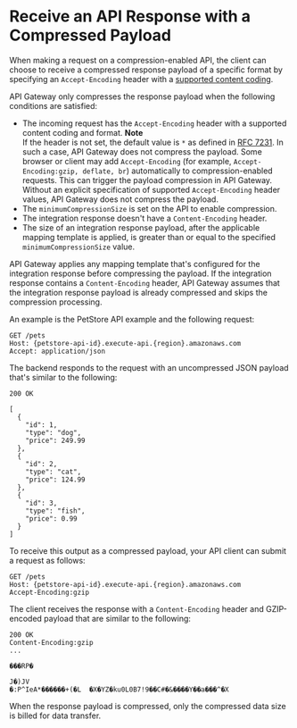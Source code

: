# Receive an API Response with a Compressed Payload<a name="api-gateway-receive-response-with-compressed-payload"></a>

When making a request on a compression\-enabled API, the client can choose to receive a compressed response payload of a specific format by specifying an `Accept-Encoding` header with a [supported content coding](api-gateway-enable-compression.md#api-gateway-supported-content-encodings)\. 

API Gateway only compresses the response payload when the following conditions are satisfied:
+  The incoming request has the `Accept-Encoding` header with a supported content coding and format\. 
**Note**  
If the header is not set, the default value is `*` as defined in [RFC 7231](https://tools.ietf.org/html/rfc7231#section-5.3.4)\. In such a case, API Gateway does not compress the payload\. Some browser or client may add `Accept-Encoding` \(for example, `Accept-Encoding:gzip, deflate, br`\) automatically to compression\-enabled requests\. This can trigger the payload compression in API Gateway\. Without an explicit specification of supported `Accept-Encoding` header values, API Gateway does not compress the payload\. 
+  The `minimumCompressionSize` is set on the API to enable compression\.
+  The integration response doesn't have a `Content-Encoding` header\. 
+  The size of an integration response payload, after the applicable mapping template is applied, is greater than or equal to the specified `minimumCompressionSize` value\.

API Gateway applies any mapping template that's configured for the integration response before compressing the payload\. If the integration response contains a `Content-Encoding` header, API Gateway assumes that the integration response payload is already compressed and skips the compression processing\.

An example is the PetStore API example and the following request:

```
GET /pets
Host: {petstore-api-id}.execute-api.{region}.amazonaws.com
Accept: application/json
```

The backend responds to the request with an uncompressed JSON payload that's similar to the following:

```
200 OK

[
  { 
    "id": 1, 
    "type": "dog", 
    "price": 249.99 
  }, 
  { 
    "id": 2, 
    "type": "cat", 
    "price": 124.99 
  }, 
  { 
    "id": 3, 
    "type": "fish", 
    "price": 0.99 
  } 
]
```

To receive this output as a compressed payload, your API client can submit a request as follows:

```
GET /pets
Host: {petstore-api-id}.execute-api.{region}.amazonaws.com
Accept-Encoding:gzip
```

The client receives the response with a `Content-Encoding` header and GZIP\-encoded payload that are similar to the following: 

```
200 OK
Content-Encoding:gzip
...

���RP�

J�)JV
�:P^IeA*������+(�L	�X�YZ�ku0L0B7!9��C#�&����Y��a���^�X
```

When the response payload is compressed, only the compressed data size is billed for data transfer\.